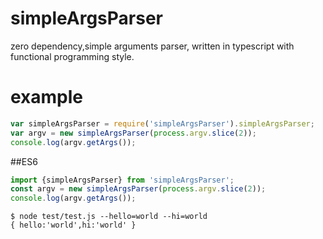 # simpleArgsParser
zero dependency,simple arguments parser, written in typescript with functional programming style.

# example

``` js
var simpleArgsParser = require('simpleArgsParser').simpleArgsParser;
var argv = new simpleArgsParser(process.argv.slice(2));
console.log(argv.getArgs());
```
##ES6
``` js
import {simpleArgsParser} from 'simpleArgsParser';
const argv = new simpleArgsParser(process.argv.slice(2));
console.log(argv.getArgs());
```
```
$ node test/test.js --hello=world --hi=world
{ hello:'world',hi:'world' }
```

